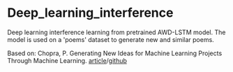 # Deep_learning_interference
Deep learning interference learning from pretrained AWD-LSTM model. The model is used on a 'poems' dataset to generate new and similar poems. 

Based on:
Chopra, P. Generating New Ideas for Machine Learning Projects Through Machine Learning. [article](https://towardsdatascience.com/generating-new-ideas-for-machine-learning-projects-through-machine-learning-ce3fee50ec2)/[github](https://github.com/paraschopra/generating-text-small-corpus/)
